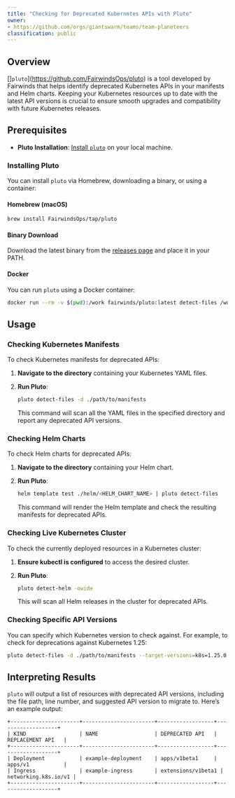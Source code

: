 ```yaml
---
title: "Checking for Deprecated Kubernetes APIs with Pluto"
owner:
- https://github.com/orgs/giantswarm/teams/team-planeteers
classification: public
---
```


## Overview

[]`pluto`](https://github.com/FairwindsOps/pluto) is a tool developed by Fairwinds that helps identify deprecated Kubernetes APIs in your manifests and Helm charts. Keeping your Kubernetes resources up to date with the latest API versions is crucial to ensure smooth upgrades and compatibility with future Kubernetes releases.

## Prerequisites

- **Pluto Installation**: [Install `pluto`](https://pluto.docs.fairwinds.com/installation/) on your local machine.

### Installing Pluto

You can install `pluto` via Homebrew, downloading a binary, or using a container:

#### Homebrew (macOS)

```bash
brew install FairwindsOps/tap/pluto
```

#### Binary Download

Download the latest binary from the [releases page](https://github.com/FairwindsOps/pluto/releases) and place it in your PATH.

#### Docker

You can run `pluto` using a Docker container:

```bash
docker run --rm -v $(pwd):/work fairwinds/pluto:latest detect-files /work
```

## Usage

### Checking Kubernetes Manifests

To check Kubernetes manifests for deprecated APIs:

1. **Navigate to the directory** containing your Kubernetes YAML files.
2. **Run Pluto**:

   ```bash
   pluto detect-files -d ./path/to/manifests
   ```

   This command will scan all the YAML files in the specified directory and report any deprecated API versions.

### Checking Helm Charts

To check Helm charts for deprecated APIs:

1. **Navigate to the directory** containing your Helm chart.
2. **Run Pluto**:

   ```bash
   helm template test ./helm/<HELM_CHART_NAME> | pluto detect-files
   ```

   This command will render the Helm template and check the resulting manifests for deprecated APIs.

### Checking Live Kubernetes Cluster

To check the currently deployed resources in a Kubernetes cluster:

1. **Ensure kubectl is configured** to access the desired cluster.
2. **Run Pluto**:

   ```bash
   pluto detect-helm -owide
   ```

   This will scan all Helm releases in the cluster for deprecated APIs.

### Checking Specific API Versions

You can specify which Kubernetes version to check against. For example, to check for deprecations against Kubernetes 1.25:

```bash
pluto detect-files -d ./path/to/manifests --target-versions=k8s=1.25.0
```

## Interpreting Results

`pluto` will output a list of resources with deprecated API versions, including the file path, line number, and suggested API version to migrate to. Here’s an example output:

```
+----------------------+-----------------------+------------------+-------------------+
| KIND                 | NAME                  | DEPRECATED API   | REPLACEMENT API   |
+----------------------+-----------------------+------------------+-------------------+
| Deployment           | example-deployment    | apps/v1beta1     | apps/v1           |
| Ingress              | example-ingress       | extensions/v1beta1 | networking.k8s.io/v1 |
+----------------------+-----------------------+------------------+-------------------+
```

